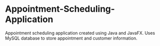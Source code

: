 # Appointment-Scheduling-Application
Appointment scheduling application created using Java and JavaFX. Uses MySQL database to store appointment and customer information.
